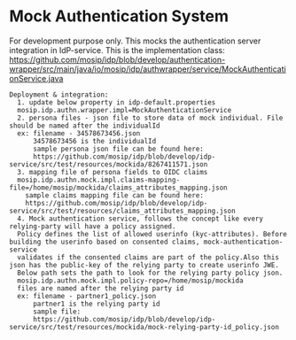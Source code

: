   # Mock Authentication System
  
  
 For development purpose only. This mocks the authentication server integration in IdP-service.
    This is the implementation class:
    https://github.com/mosip/idp/blob/develop/authentication-wrapper/src/main/java/io/mosip/idp/authwrapper/service/MockAuthenticationService.java
    
    Deployment & integration:
      1. update below property in idp-default.properties      
      mosip.idp.authn.wrapper.impl=MockAuthenticationService
      2. persona files - json file to store data of mock individual. File should be named after the individualId
      ex: filename - 34578673456.json 
          34578673456 is the individualId
          sample persona json file can be found here:
          https://github.com/mosip/idp/blob/develop/idp-service/src/test/resources/mockida/8267411571.json
      3. mapping file of persona fields to OIDC claims
      mosip.idp.authn.mock.impl.claims-mapping-file=/home/mosip/mockida/claims_attributes_mapping.json
        sample claims mapping file can be found here:
        https://github.com/mosip/idp/blob/develop/idp-service/src/test/resources/claims_attributes_mapping.json
      4. Mock authentication service, follows the concept like every relying-party will have a policy assigned.
      Policy defines the list of allowed userinfo (kyc-attributes). Before building the userinfo based on consented claims, mock-authentication-service
      validates if the consented claims are part of the policy.Also this json has the public-key of the relying party to create userinfo JWE.
      Below path sets the path to look for the relying party policy json.
      mosip.idp.authn.mock.impl.policy-repo=/home/mosip/mockida
      files are named after the relying party id
      ex: filename - partner1_policy.json
          partner1 is the relying party id
          sample file:
          https://github.com/mosip/idp/blob/develop/idp-service/src/test/resources/mockida/mock-relying-party-id_policy.json   
        
